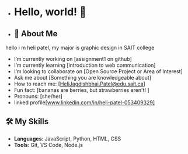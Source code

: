 - # Hello, world! 👋
  
- ## 🚀 About Me
hello i m heli patel, my major is graphic design in SAIT college

- I’m currently working on [assignment1 on github]
- I’m currently learning [introduction to web communication]
- I’m looking to collaborate on [Open Source Project or Area of Interest]
- Ask me about [Something you are knowledgeable about]
- How to reach me: [HeliJagdishbhai.Patel@edu.sait.ca]
- Fun fact: [bananas are berries, but strawberries aren't! ]
- Pronouns: [she/her]
- linked profile[www.linkedin.com/in/heli-patel-053409329]


  

## 🛠️ My Skills
- **Languages**: JavaScript, Python, HTML, CSS
- **Tools**: Git, VS Code, Node.js


<!---
Heli1901/Heli1901 is a ✨ special ✨ repository because its `README.md` (this file) appears on your GitHub profile.
You can click the Preview link to take a look at your changes.
--->
